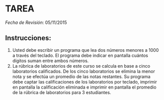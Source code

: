 # TAREA

*Fecha de Revisión*: 05/11/2015

## Instrucciones:
1. Usted debe escribir un programa que lea dos números menores a 1000 a través del teclado. El programa debe indicar en pantalla cuántos dígitos suman entre ambos números.
2. La rúbrica de laboratorios de este curso se calcula en base a cinco laboratorios calificados. De los cinco laboratorios se elimina la menor nota y se efectúa un promedio de las notas restantes. Su programa debe captar las calificaciones de los laboratorios por teclado, imprimir en pantalla la calificación eliminada e imprimir en pantalla el promedio de la rúbrica de laboratorios para 3 estudiantes.
